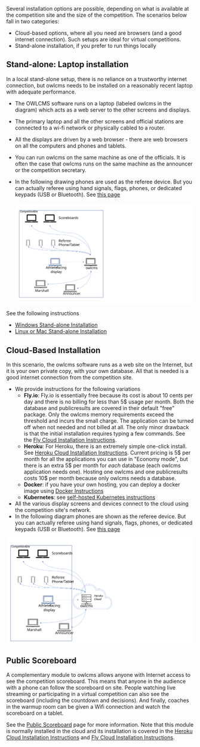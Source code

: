 Several installation options are possible, depending on what is available at the competition site and the size of the competition.  The scenarios below fall in two categories:

- Cloud-based options, where all you need are browsers (and a good internet connection).  Such setups are ideal for virtual competitions.
- Stand-alone installation, if you prefer to run things locally

## Stand-alone: Laptop installation

In a local stand-alone setup, there is no reliance on a trustworthy internet connection, but owlcms needs to be installed on a reasonably recent laptop with adequate performance.

- The OWLCMS software runs on a laptop (labeled owlcms in the diagram) which acts as a web server to the other screens and displays.

- The primary laptop and all the other screens and official stations are connected to a wi-fi network or physically cabled to a router.

- All the displays are driven by a web browser - there are web browsers on all the computers and phones and tablets.

- You can run owlcms on the same machine as one of the officials.  It is often the case that owlcms runs on the same machine as the announcer or the competition secretary.

- In the following drawing phones are used as the referee device.  But you can actually referee using hand signals, flags, phones, or dedicated keypads (USB or Bluetooth). See [this page](Refereeing)

  ![Slide1](img/PublicResults/CloudExplained/Slide7.SVG)

See the following instructions

  * [Windows Stand-alone Installation](LocalWindowsSetup)
  * [Linux or Mac Stand-alone Installation](LocalLinuxMacSetup)



## Cloud-Based Installation

In this scenario, the owlcms software runs as a web site on the Internet, but it is your own private copy, with your own database.  All that is needed is a good internet connection from the competition site.

- We provide instructions for the following variations
  - **Fly.io**: Fly.io is essentially free because its cost is about 10 cents per day and there is no billing for less than 5$ usage per month. Both the database and publicresults are covered in their default "free" package. Only the owlcms memory requirements exceed the threshold and incurs the small charge. The application can be turned off when not needed and not billed at all. The only minor drawback is that the initial installation requires typing a few commands. See the [Fly Cloud Installation Instructions](Fly).  
  - **Heroku**: For Heroku, there is an extremely simple one-click install. See [Heroku Cloud Installation Instructions](Heroku).  Current pricing is 5$ per month for all the applications you can use in "Economy mode", but there is an extra 5$ per month for *each* database (each owlcms application needs one).  Hosting one owlcms and one publicresults costs 10$ per month because only owlcms needs a database.
  - **Docker**: if you have your own hosting, you can deploy a docker image using [Docker Instructions](Docker) 
  - **Kubernetes**: see [self-hosted Kubernetes instructions](DigitalOcean)
- All the various display screens and devices connect to the cloud using the competition site's network.
- In the following diagram phones are shown as the referee device.  But you can actually referee using hand signals, flags, phones, or dedicated keypads (USB or Bluetooth). See [this page](Refereeing)

![Slide9](img/PublicResults/CloudExplained/Slide9.SVG)

## Public Scoreboard

A complementary module to owlcms allows anyone with Internet access to see the competition scoreboard.  This means that anyone in the audience with a phone can follow the scoreboard on site.  People watching live streaming or participating in a virtual competition can also see the scoreboard (including the countdown and decisions). And finally, coaches in the warmup room can be given a Wifi connection and watch the scoreboard on a tablet.

See the [Public Scoreboard](PublicResults) page for more information.  Note that this module is normally installed in the cloud and its installation is covered in the [Heroku Cloud Installation Instructions](Heroku) and [Fly Cloud Installation Instructions](Fly).